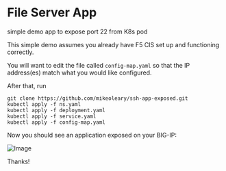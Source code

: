 # File Server App
simple demo app to expose port 22 from K8s pod

This simple demo assumes you already have F5 CIS set up and functioning correctly. 

You will want to edit the file called ```config-map.yaml``` so that the IP address(es) match what you would like configured.

After that, run
````
git clone https://github.com/mikeoleary/ssh-app-exposed.git
kubectl apply -f ns.yaml
kubectl apply -f deployment.yaml
kubectl apply -f service.yaml
kubectl apply -f config-map.yaml
````

Now you should see an application exposed on your BIG-IP:

![Image](images/image.PNG)

Thanks!
